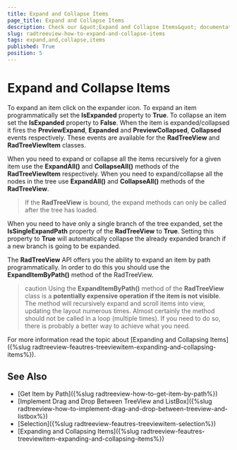 ```yaml
---
title: Expand and Collapse Items
page_title: Expand and Collapse Items
description: Check our &quot;Expand and Collapse Items&quot; documentation article for the RadTreeView {{ site.framework_name }} control.
slug: radtreeview-how-to-expand-and-collapse-items
tags: expand,and,collapse,items
published: True
position: 5
---
```


# Expand and Collapse Items

To expand an item click on the expander icon. To expand an item programmatically set the __IsExpanded__ property to __True__. To collapse an item set the __IsExpanded__ property to __False__. When the item is expanded/collapsed it fires the __PreviewExpand__, __Expanded__ and __PreviewCollapsed__, __Collapsed__ events respectively. These events are available for the __RadTreeView__ and __RadTreeViewItem__ classes.		

When you need to expand or collapse all the items recursively for a given item use the __ExpandAll()__ and __CollapseAll()__ methods of the __RadTreeViewItem__ respectively. When you need to expand/collapse all the nodes in the tree use __ExpandAll()__ and __CollapseAll()__ methods of the __RadTreeView__.		

>If the __RadTreeView__ is bound, the expand methods can only be called after the tree has loaded.		  

When you need to have only a single branch of the tree expanded, set the __IsSingleExpandPath__ property of the __RadTreeView__ to __True__. Setting this property to __True__ will automatically collapse the already expanded branch if a new branch is going to be expanded.		

The __RadTreeView__ API offers you the ability to expand an item by path programmatically. In order to do this you should use the __ExpandItemByPath()__ method of the RadTreeView.
		
>caution Using the __ExpandItemByPath()__ method of the __RadTreeView__ class is a __potentially expensive operation if the item is not visible__. The method will recursively expand and scroll items into view, updating the layout numerous times. Almost certainly the method should not be called in a loop (multiple times). If you need to do so, there is probably a better way to achieve what you need.

For more information read the topic about [Expanding and Collapsing Items]({%slug radtreeview-feautres-treeviewitem-expanding-and-collapsing-items%}).		

## See Also
 * [Get Item by Path]({%slug radtreeview-how-to-get-item-by-path%})
 * [Implement Drag and Drop Between TreeView and ListBox]({%slug radtreeview-how-to-implement-drag-and-drop-between-treeview-and-listbox%})
 * [Selection]({%slug radtreeview-feautres-treeviewitem-selection%})
 * [Expanding and Collapsing Items]({%slug radtreeview-feautres-treeviewitem-expanding-and-collapsing-items%})
